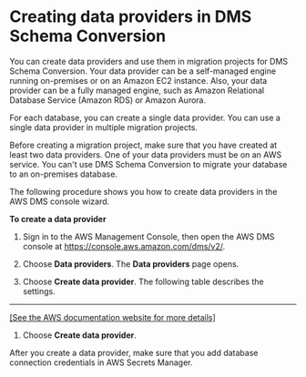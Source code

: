 # Creating data providers in DMS Schema Conversion<a name="data-providers-create"></a>

You can create data providers and use them in migration projects for DMS Schema Conversion\. Your data provider can be a self\-managed engine running on\-premises or on an Amazon EC2 instance\. Also, your data provider can be a fully managed engine, such as Amazon Relational Database Service \(Amazon RDS\) or Amazon Aurora\.

For each database, you can create a single data provider\. You can use a single data provider in multiple migration projects\.

Before creating a migration project, make sure that you have created at least two data providers\. One of your data providers must be on an AWS service\. You can't use DMS Schema Conversion to migrate your database to an on\-premises database\.

The following procedure shows you how to create data providers in the AWS DMS console wizard\.

**To create a data provider**

1. Sign in to the AWS Management Console, then open the AWS DMS console at [https://console\.aws\.amazon\.com/dms/v2/](https://console.aws.amazon.com/dms/v2/)\.

1. Choose **Data providers**\. The **Data providers** page opens\.

1. Choose **Create data provider**\. The following table describes the settings\.  
****    
[\[See the AWS documentation website for more details\]](http://docs.aws.amazon.com/dms/latest/userguide/data-providers-create.html)

1. Choose **Create data provider**\.

After you create a data provider, make sure that you add database connection credentials in AWS Secrets Manager\.